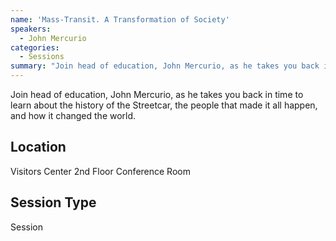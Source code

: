 ```yaml
---
name: 'Mass-Transit. A Transformation of Society'
speakers:
  - John Mercurio
categories:
  - Sessions
summary: "Join head of education, John Mercurio, as he takes you back in time to learn about the history of the Streetcar, the people that made it all happen, and how it changed the world."
---
```


Join head of education, John Mercurio, as he takes you back in time to learn about the history of the Streetcar, the people that made it all happen, and how it changed the world.


## Location

Visitors Center 2nd Floor Conference Room

## Session Type

Session

